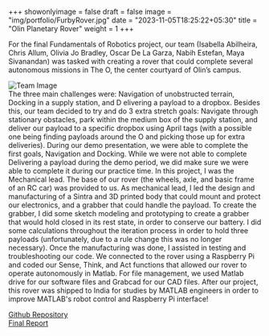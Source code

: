 +++
showonlyimage = false
draft = false
image = "img/portfolio/FurbyRover.jpg"
date = "2023-11-05T18:25:22+05:30"
title = "Olin Planetary Rover"
weight = 1
+++

For the final Fundamentals of Robotics project, our team (Isabella Abilheira, Chris Allum, Olivia Jo Bradley, Oscar De La Garza, Nabih Estefan, Maya Sivanandan) was tasked with creating a rover that could complete several autonomous missions in The O, the center courtyard of Olin’s campus.
<!--more-->
![Team Image][1]  
The three main challenges were: Navigation of unobstructed terrain, Docking in a supply station, and D elivering a payload to a dropbox.
Besides this, our team decided to try and do 3 extra stretch goals: Navigate through stationary obstacles, park within the medium box of the supply station, and deliver our payload to a specific dropbox using April tags (with a possible one being finding payloads around the O and picking those up for extra deliveries).
During our demo presentation, we were able to complete the first goals, Navigation and Docking. While we were not able to complete Delivering a payload during the demo period, we did make sure we were able to complete it during our practice time.
In this project, I was the Mechanical lead. The base of our rover (the wheels, axle, and basic frame of an RC car) was provided to us. As mechanical lead, I led the design and manufacturing of a Sintra and 3D printed body that could mount and protect our electronics, and a grabber that could handle the payload. To create the grabber, I did some sketch modeling and prototyping to create a grabber that would hold closed in its rest state, in order to conserve our battery.
I did some calculations throughout the iteration process in order to hold three payloads (unfortunately, due to a rule change this was no longer necessary). Once the manufacturing was done, I assisted in testing and troubleshooting our code.
We connected to the rover using a Raspberry Pi and coded our Sense, Think, and Act functions that allowed our rover to operate autonomously in Matlab. For file management, we used Matlab drive for our software files and Grabcad for our CAD files.
After our project, this rover was shipped to India for studies by MATLAB engineers in order to improve MATLAB's robot control and Raspberry Pi interface!

[Github Repository](https://github.com/oliviajobradley/OlinRover)  
[Final Report](https://drive.google.com/file/d/1MHURrN24GOxS14rsIptVzgXu4M-QutD8/view?usp=sharing)

[1]: /img/portfolio/roverteam.jpg